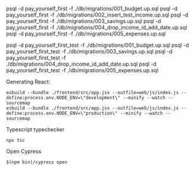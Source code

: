 <!-- Development -->

psql -d pay_yourself_first -f ./db/migrations/001_budget.up.sql
psql -d pay_yourself_first -f ./db/migrations/002_insert_test_income.up.sql
psql -d pay_yourself_first -f ./db/migrations/003_savings.up.sql
psql -d pay_yourself_first -f ./db/migrations/004_drop_income_id_add_date.up.sql
psql -d pay_yourself_first -f ./db/migrations/005_expenses.up.sql

<!-- Testing -->

psql -d pay_yourself_first_test -f ./db/migrations/001_budget.up.sql
psql -d pay_yourself_first_test -f ./db/migrations/003_savings.up.sql
psql -d pay_yourself_first_test -f ./db/migrations/004_drop_income_id_add_date.up.sql
psql -d pay_yourself_first_test -f ./db/migrations/005_expenses.up.sql

Generating React:

```shell
esbuild --bundle ./frontend/src/app.jsx --outfile=web/js/index.js --define:process.env.NODE_ENV=\"development\" --minify --watch --sourcemap
esbuild --bundle ./frontend/src/app.jsx --outfile=web/js/index.js --define:process.env.NODE_ENV=\"production\" --minify --watch --sourcemap
```

Typescript typechecker

```shell
npx tsc
```

Open Cypress

```shell
$(npm bin)/cypress open
```
